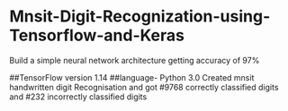 # Mnsit-Digit-Recognization-using-Tensorflow-and-Keras
Build a simple neural network architecture getting accuracy of 97%

##TensorFlow version 1.14
##language- Python 3.0
Created mnsit handwritten digit Recognisation and got #9768 correctly classified digits and #232 incorrectly classified digits

